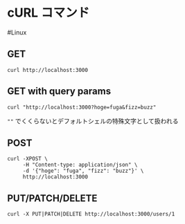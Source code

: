 # cURL コマンド
#Linux 

## GET

```shell-session
curl http://localhost:3000
```

## GET with query params

```shell-session
curl "http://localhost:3000?hoge=fuga&fizz=buzz"
```

`""` でくくらないとデフォルトシェルの特殊文字として扱われる

## POST

```shell-session
curl -XPOST \
     -H "Content-type: application/json" \
     -d '{"hoge": "fuga", "fizz": "buzz"}' \
     http://localhost:3000
```

## PUT/PATCH/DELETE

```shell-session
curl -X PUT|PATCH|DELETE http://localhost:3000/users/1
```

